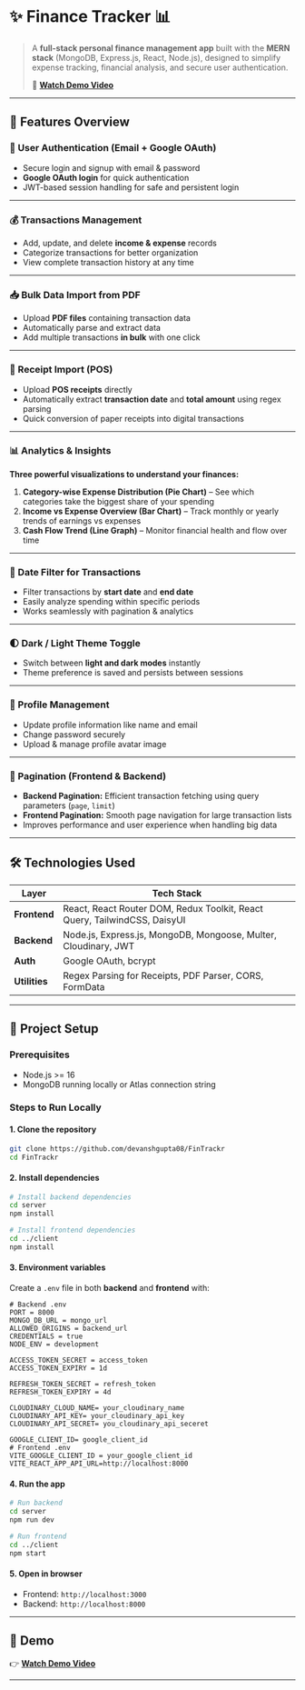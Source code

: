 
# ✨ Finance Tracker 📊

> A **full-stack personal finance management app** built with the **MERN stack** (MongoDB, Express.js, React, Node.js), designed to simplify expense tracking, financial analysis, and secure user authentication.  
>  
> 🎥 **[Watch Demo Video](https://www.youtube.com/watch?v=3Jipl6IszNA)**

---

## 🌟 Features Overview

### 🔐 User Authentication (Email + Google OAuth)
- Secure login and signup with email & password  
- **Google OAuth login** for quick authentication  
- JWT-based session handling for safe and persistent login

---

### 💰 Transactions Management
- Add, update, and delete **income & expense** records  
- Categorize transactions for better organization  
- View complete transaction history at any time

---

### 📥 Bulk Data Import from PDF
- Upload **PDF files** containing transaction data  
- Automatically parse and extract data  
- Add multiple transactions **in bulk** with one click

---

### 📄 Receipt Import (POS)
- Upload **POS receipts** directly  
- Automatically extract **transaction date** and **total amount** using regex parsing  
- Quick conversion of paper receipts into digital transactions

---

### 📊 Analytics & Insights
**Three powerful visualizations to understand your finances:**
1. **Category-wise Expense Distribution (Pie Chart)** – See which categories take the biggest share of your spending  
2. **Income vs Expense Overview (Bar Chart)** – Track monthly or yearly trends of earnings vs expenses  
3. **Cash Flow Trend (Line Graph)** – Monitor financial health and flow over time

---

### 📅 Date Filter for Transactions
- Filter transactions by **start date** and **end date**  
- Easily analyze spending within specific periods  
- Works seamlessly with pagination & analytics

---

### 🌓 Dark / Light Theme Toggle
- Switch between **light and dark modes** instantly  
- Theme preference is saved and persists between sessions

---

### 👤 Profile Management
- Update profile information like name and email  
- Change password securely  
- Upload & manage profile avatar image

---

### 📑 Pagination (Frontend & Backend)
- **Backend Pagination:** Efficient transaction fetching using query parameters (`page`, `limit`)  
- **Frontend Pagination:** Smooth page navigation for large transaction lists  
- Improves performance and user experience when handling big data
---

## 🛠️ Technologies Used

| Layer        | Tech Stack                                                                     |
|--------------|---------------------------------------------------------------------------------|
| **Frontend** | React, React Router DOM, Redux Toolkit, React Query, TailwindCSS, DaisyUI      |
| **Backend**  | Node.js, Express.js, MongoDB, Mongoose, Multer, Cloudinary, JWT                |
| **Auth**     | Google OAuth, bcrypt                                                           |
| **Utilities**| Regex Parsing for Receipts, PDF Parser, CORS, FormData                         |

---

## 🚀 Project Setup

### **Prerequisites**
- Node.js >= 16
- MongoDB running locally or Atlas connection string

### **Steps to Run Locally**

#### 1. Clone the repository
```bash
git clone https://github.com/devanshgupta08/FinTrackr
cd FinTrackr
````

#### 2. Install dependencies

```bash
# Install backend dependencies
cd server
npm install

# Install frontend dependencies
cd ../client
npm install
```

#### 3. Environment variables

Create a `.env` file in both **backend** and **frontend** with:

```
# Backend .env
PORT = 8000
MONGO_DB_URL = mongo_url
ALLOWED_ORIGINS = backend_url
CREDENTIALS = true
NODE_ENV = development

ACCESS_TOKEN_SECRET = access_token
ACCESS_TOKEN_EXPIRY = 1d

REFRESH_TOKEN_SECRET = refresh_token
REFRESH_TOKEN_EXPIRY = 4d

CLOUDINARY_CLOUD_NAME= your_cloudinary_name
CLOUDINARY_API_KEY= your_cloudinary_api_key
CLOUDINARY_API_SECRET= you_cloudinary_api_seceret

GOOGLE_CLIENT_ID= google_client_id
# Frontend .env
VITE_GOOGLE_CLIENT_ID = your_google_client_id
VITE_REACT_APP_API_URL=http://localhost:8000
```

#### 4. Run the app

```bash
# Run backend
cd server
npm run dev

# Run frontend
cd ../client
npm start
```

#### 5. Open in browser

* Frontend: `http://localhost:3000`
* Backend: `http://localhost:8000`

---

## 🎥 Demo

👉 **[Watch Demo Video](https://www.youtube.com/watch?v=3Jipl6IszN)**

---
